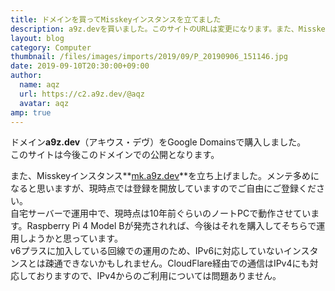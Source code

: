 ```yaml
---
title: ドメインを買ってMisskeyインスタンスを立てました
description: a9z.devを買いました。このサイトのURLは変更になります。また、Misskeyインスタンスmk.a9z.devを立ち上げました。
layout: blog
category: Computer
thumbnail: /files/images/imports/2019/09/P_20190906_151146.jpg
date: 2019-09-10T20:30:00+09:00
author:
  name: aqz
  url: https://c2.a9z.dev/@aqz
  avatar: aqz
amp: true
---
```

ドメイン**a9z.dev**（アキウス・デヴ）をGoogle Domainsで購入しました。  
このサイトは今後このドメインでの公開となります。

また、Misskeyインスタンス**[mk.a9z.dev](https://mk.a9z.dev)**を立ち上げました。メンテ多めになると思いますが、現時点では登録を開放していますのでご自由にご登録ください。  
自宅サーバーで運用中で、現時点は10年前ぐらいのノートPCで動作させています。Raspberry Pi 4 Model Bが発売されれば、今後はそれを購入してそちらで運用しようかと思っています。  
v6プラスに加入している回線での運用のため、IPv6に対応していないインスタンスとは疎通できないかもしれません。CloudFlare経由での通信はIPv4にも対応しておりますので、IPv4からのご利用については問題ありません。
